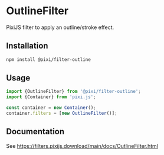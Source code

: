 # OutlineFilter

PixiJS filter to apply an outline/stroke effect.

## Installation

```bash
npm install @pixi/filter-outline
```

## Usage

```js
import {OutlineFilter} from '@pixi/filter-outline';
import {Container} from 'pixi.js';

const container = new Container();
container.filters = [new OutlineFilter()];
```

## Documentation

See https://filters.pixijs.download/main/docs/OutlineFilter.html

